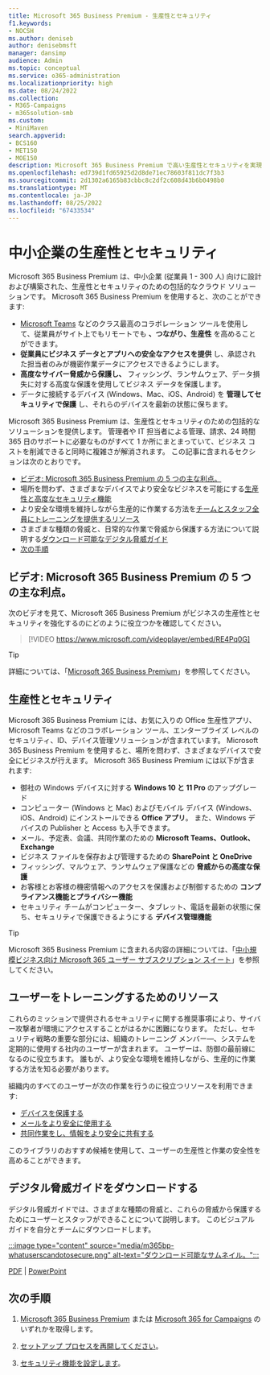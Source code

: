 ```yaml
---
title: Microsoft 365 Business Premium - 生産性とセキュリティ
f1.keywords:
- NOCSH
ms.author: deniseb
author: denisebmsft
manager: dansimp
audience: Admin
ms.topic: conceptual
ms.service: o365-administration
ms.localizationpriority: high
ms.date: 08/24/2022
ms.collection:
- M365-Campaigns
- m365solution-smb
ms.custom:
- MiniMaven
search.appverid:
- BCS160
- MET150
- MOE150
description: Microsoft 365 Business Premium で高い生産性とセキュリティを実現し、ビジネスをより安全に行う方法について説明します。
ms.openlocfilehash: ed739d1fd65925d2d8de71ec78603f811dc7f3b3
ms.sourcegitcommit: 2d1302a6165b83cbbc8c2df2c608d43b6b0498b0
ms.translationtype: MT
ms.contentlocale: ja-JP
ms.lasthandoff: 08/25/2022
ms.locfileid: "67433534"
---
```

# <a name="productivity-and-security-for-small-and-medium-sized-businesses"></a>中小企業の生産性とセキュリティ 

Microsoft 365 Business Premium は、中小企業 (従業員 1 - 300 人) 向けに設計および構築された、生産性とセキュリティのための包括的なクラウド ソリューションです。 Microsoft 365 Business Premium を使用すると、次のことができます:

- [Microsoft Teams](create-teams-for-collaboration.md) などのクラス最高のコラボレーション ツールを使用して、従業員がサイト上でもリモートでも **、つながり、生産性** を高めることができます。
- **従業員にビジネス データとアプリへの安全なアクセスを提供** し、承認された担当者のみが機密作業データにアクセスできるようにします。
- **高度なサイバー脅威から保護し、** フィッシング、ランサムウェア、データ損失に対する高度な保護を使用してビジネス データを保護します。
- データに接続するデバイス (Windows、Mac、iOS、Android) を **管理してセキュリティで保護** し、それらのデバイスを最新の状態に保ちます。

Microsoft 365 Business Premium は、生産性とセキュリティのための包括的なソリューションを提供します。 管理者や IT 担当者による管理、請求、24 時間 365 日のサポートに必要なものがすべて 1 か所にまとまっていて、ビジネス コストを削減できると同時に複雑さが解消されます。 この記事に含まれるセクションは次のとおりです。

- [ビデオ: Microsoft 365 Business Premium の 5 つの主な利点。](#video-top-5-benefits-of-microsoft-365-business-premium)
- 場所を問わず、さまざまなデバイスでより安全なビジネスを可能にする[生産性と高度なセキュリティ機能](#productivity-and-security)
- より安全な環境を維持しながら生産的に作業する方法を[チームとスタッフ全員にトレーニングを提供するリソース](#resources-to-train-your-users)
- さまざまな種類の脅威と、日常的な作業で脅威から保護する方法について説明する[ダウンロード可能なデジタル脅威ガイド](#download-the-digital-threats-guide)
- [次の手順](#next-steps)

## <a name="video-top-5-benefits-of-microsoft-365-business-premium"></a>ビデオ: Microsoft 365 Business Premium の 5 つの主な利点。

次のビデオを見て、Microsoft 365 Business Premium がビジネスの生産性とセキュリティを強化するのにどのように役立つかを確認してください。 <p>

> [!VIDEO https://www.microsoft.com/videoplayer/embed/RE4Pq0G]

> [!TIP]
> 詳細については、「[Microsoft 365 Business Premium](https://www.microsoft.com/microsoft-365/business/microsoft-365-business-premium?activetab=pivot:overviewtab)」を参照してください。

## <a name="productivity-and-security"></a>生産性とセキュリティ

Microsoft 365 Business Premium には、お気に入りの Office 生産性アプリ、Microsoft Teams などのコラボレーション ツール、エンタープライズ レベルのセキュリティ、ID、デバイス管理ソリューションが含まれています。 Microsoft 365 Business Premium を使用すると、場所を問わず、さまざまなデバイスで安全にビジネスが行えます。 Microsoft 365 Business Premium には以下が含まれます:

- 御社の Windows デバイスに対する **Windows 10 と 11 Pro** のアップグレード
- コンピューター (Windows と Mac) およびモバイル デバイス (Windows、iOS、Android) にインストールできる **Office アプリ**。 また、Windows デバイスの Publisher と Access も入手できます。
- メール、予定表、会議、共同作業のための **Microsoft Teams、Outlook、Exchange**
- ビジネス ファイルを保存および管理するための **SharePoint と OneDrive**
- フィッシング、マルウェア、ランサムウェア保護などの **脅威からの高度な保護**
- お客様とお客様の機密情報へのアクセスを保護および制御するための **コンプライアンス機能とプライバシー機能**
- セキュリティ チームがコンピューター、タブレット、電話を最新の状態に保ち、セキュリティで保護できるようにする **デバイス管理機能**

> [!TIP]
> Microsoft 365 Business Premium に含まれる内容の詳細については、「[中小規模ビジネス向け Microsoft 365 ユーザー サブスクリプション スイート](https://query.prod.cms.rt.microsoft.com/cms/api/am/binary/RWR6bM)」を参照してください。

## <a name="resources-to-train-your-users"></a>ユーザーをトレーニングするためのリソース

これらのミッションで提供されるセキュリティに関する推奨事項により、サイバー攻撃者が環境にアクセスすることがはるかに困難になります。 ただし、セキュリティ戦略の重要な部分には、組織のトレーニング メンバー&mdash;、システムを定期的に使用する社内のユーザーが含まれます。 ユーザーは、防御の最前線になるのに役立ちます。 誰もが、より安全な環境を維持しながら、生産的に作業する方法を知る必要があります。

組織内のすべてのユーザーが次の作業を行うのに役立つリソースを利用できます:

- [デバイスを保護する](m365bp-devices-overview.md)
- [メールをより安全に使用する](m365bp-protect-email-overview.md)
- [共同作業をし、情報をより安全に共有する](m365bp-collaborate-share-securely.md)

このライブラリのおすすめ候補を使用して、ユーザーの生産性と作業の安全性を高めることができます。

## <a name="download-the-digital-threats-guide"></a>デジタル脅威ガイドをダウンロードする

デジタル脅威ガイドでは、さまざまな種類の脅威と、これらの脅威から保護するためにユーザーとスタッフができることについて説明します。 このビジュアル ガイドを自分とチームにダウンロードします。

[:::image type="content" source="media/m365bp-whatuserscandotosecure.png" alt-text="ダウンロード可能なサムネイル。":::](https://download.microsoft.com/download/9/1/f/91fa8f24-9953-4f33-9d87-a95624db5e0b/M365BPWhatCanUsersDoToSecure.pdf)

[PDF](https://download.microsoft.com/download/9/1/f/91fa8f24-9953-4f33-9d87-a95624db5e0b/M365BPWhatCanUsersDoToSecure.pdf) | [PowerPoint](https://download.microsoft.com/download/9/1/f/91fa8f24-9953-4f33-9d87-a95624db5e0b/M365BPWhatCanUsersDoToSecure.pptx)

## <a name="next-steps"></a>次の手順

1. [Microsoft 365 Business Premium](get-microsoft-365-business-premium.md) または [Microsoft 365 for Campaigns](get-microsoft-365-campaigns.md) のいずれかを取得します。

2. [セットアップ プロセスを再開してください](m365bp-setup-overview.md)。

3. [セキュリティ機能を設定します](m365bp-security-overview.md)。
